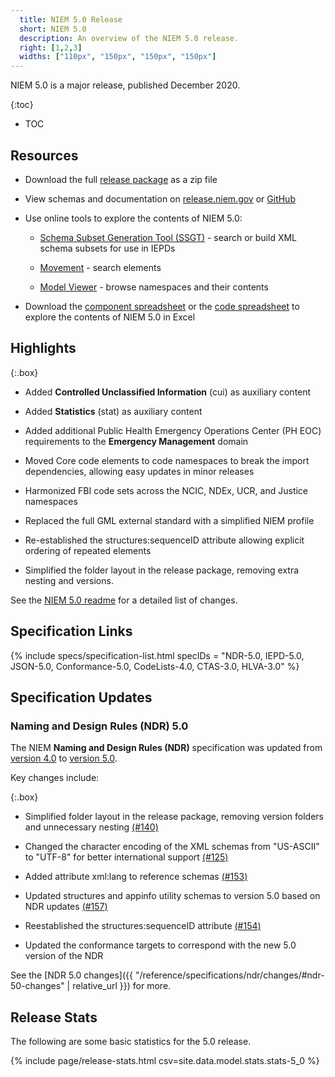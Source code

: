 ```yaml
---
  title: NIEM 5.0 Release
  short: NIEM 5.0
  description: An overview of the NIEM 5.0 release.
  right: [1,2,3]
  widths: ["110px", "150px", "150px", "150px"]
---
```


NIEM 5.0 is a major release, published December 2020.

{:toc}
- TOC

## Resources

- Download the full [release package](https://github.com/NIEM/NIEM-Releases/archive/niem-5.0.zip) as a zip file

- View schemas and documentation on [release.niem.gov](https://release.niem.gov/niem/5.0) or [GitHub](https://github.com/NIEM/NIEM-Releases/tree/niem-5.0)

- Use online tools to explore the contents of NIEM 5.0:

  - [Schema Subset Generation Tool (SSGT)](https://tools.niem.gov/niemtools/ssgt/index.iepd) - search or build XML schema subsets for use in IEPDs

  - [Movement](https://beta.movement.niem.gov) - search elements

  - [Model Viewer](https://niem.github.io/model/) - browse namespaces and their contents

- Download the [component spreadsheet](https://release.niem.gov/niem/5.0/xlsx/niem-5.0.xlsx) or the [code spreadsheet](https://release.niem.gov/niem/5.0/xlsx/niem-5.0-codes.xlsx) to explore the contents of NIEM 5.0 in Excel

## Highlights

{:.box}
- Added **Controlled Unclassified Information** (cui) as auxiliary content

- Added **Statistics** (stat) as auxiliary content

- Added additional Public Health Emergency Operations Center (PH EOC) requirements to the **Emergency Management** domain

- Moved Core code elements to code namespaces to break the import dependencies, allowing easy updates in minor releases

- Harmonized FBI code sets across the NCIC, NDEx, UCR, and Justice namespaces

- Replaced the full GML external standard with a simplified NIEM profile

- Re-established the structures:sequenceID attribute allowing explicit ordering of repeated elements

- Simplified the folder layout in the release package, removing extra nesting and versions.

See the [NIEM 5.0 readme](https://github.com/NIEM/NIEM-Releases/blob/niem-5.0/README.md) for a detailed list of changes.

## Specification Links

{% include specs/specification-list.html specIDs = "NDR-5.0, IEPD-5.0, JSON-5.0, Conformance-5.0, CodeLists-4.0, CTAS-3.0, HLVA-3.0" %}

## Specification Updates

### Naming and Design Rules (NDR) 5.0

The NIEM **Naming and Design Rules (NDR)** specification was updated from [version 4.0]({{site.data.links.ndr4}}) to [version 5.0]({{site.data.links.ndr5}}).

Key changes include:

{:.box}
- Simplified folder layout in the release package, removing version folders and unnecessary nesting [(#140)](https://github.com/NIEM/NIEM-Releases/issues/140)

- Changed the character encoding of the XML schemas from "US-ASCII" to "UTF-8" for better international support [(#125)](https://github.com/NIEM/NIEM-Releases/issues/125)

- Added attribute xml:lang to reference schemas [(#153)](https://github.com/NIEM/NIEM-Releases/issues/153)

- Updated structures and appinfo utility schemas to version 5.0 based on NDR updates [(#157)](https://github.com/NIEM/NIEM-Releases/issues/157)

- Reestablished the structures:sequenceID attribute [(#154)](https://github.com/NIEM/NIEM-Releases/issues/154)

- Updated the conformance targets to correspond with the new 5.0 version of the NDR

See the [NDR 5.0 changes]({{ "/reference/specifications/ndr/changes/#ndr-50-changes" | relative_url }}) for more.

## Release Stats

The following are some basic statistics for the 5.0 release.

{% include page/release-stats.html csv=site.data.model.stats.stats-5_0 %}

<br/>
